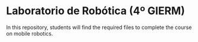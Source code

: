 # Laboratorio de Robótica (4º GIERM)

In this repository, students will find the required files to complete the course on mobile robotics. 
